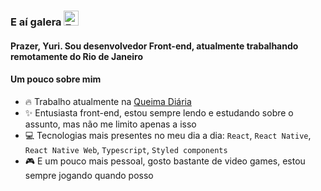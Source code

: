 ### E aí galera <img src="https://user-images.githubusercontent.com/1303154/88677602-1635ba80-d120-11ea-84d8-d263ba5fc3c0.gif" width="24px" height="24px" alt="Emoji balançando a mão">

#### Prazer, Yuri. Sou desenvolvedor Front-end, atualmente trabalhando remotamente do Rio de Janeiro

#### Um pouco sobre mim

- 🔥 Trabalho atualmente na [Queima Diária](https://www.queimadiaria.com/)
- ✨ Entusiasta front-end, estou sempre lendo e estudando sobre o assunto, mas não me limito apenas a isso
- 💻 Tecnologias mais presentes no meu dia a dia: `React`, `React Native`, `React Native Web`, `Typescript`, `Styled components`
- 🎮 E um pouco mais pessoal, gosto bastante de video games, estou sempre jogando quando posso
